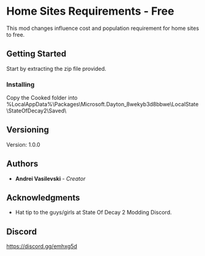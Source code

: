 # Home Sites Requirements - Free

This mod changes influence cost and population requirement for home sites to free.

## Getting Started

Start by extracting the zip file provided.

### Installing

Copy the Cooked folder into %LocalAppData%\Packages\Microsoft.Dayton_8wekyb3d8bbwe\LocalState\StateOfDecay2\Saved\

## Versioning

Version: 1.0.0 

## Authors

* **Andrei Vasilevski** - *Creator*

## Acknowledgments

* Hat tip to the guys/girls at State Of Decay 2 Modding Discord.

## Discord
https://discord.gg/emhxg5d